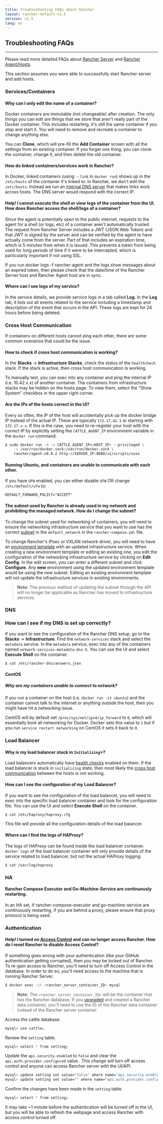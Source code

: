 ```yaml
---
title: Troubleshooting FAQs about Rancher
layout: rancher-default-v1.5
version: v1.5
lang: en
---
```


## Troubleshooting FAQs
---

Please read more detailed FAQs about [Rancher Server]({{site.baseurl}}/rancher/{{page.version}}/{{page.lang}}/faqs/server) and [Rancher Agent/Hosts]({{site.baseurl}}/rancher/{{page.version}}/{{page.lang}}/faqs/agents/).

This section assumes you were able to successfully start Rancher server and add hosts.

### Services/Containers

#### Why can I only edit the name of a container?

Docker containers are immutable (not changeable) after creation. The only things you can edit are things that we store that aren't really part of the Docker container. This includes restarting, it's still the same container if you stop and start it. You will need to remove and recreate a container to change anything else.

You can **Clone**, which will pre-fill the **Add Container** screen with all the settings from an existing container. If you forget one thing, you can clone the container, change it, and then delete the old container.

#### How do linked containers/services work in Rancher?

In Docker, linked containers (using `--link` in `docker run`) shows up in the `/etc/hosts` of the container it's linked to. In Rancher, we don't edit the `/etc/hosts`. Instead we run an [internal DNS server]({{site.baseurl}}/rancher/{{page.version}}/{{page.lang}}/cattle/internal-dns-service/) that makes links work across hosts. The DNS server would respond with the correct IP.

<a id="container-access"></a>

#### Help! I cannot execute the shell or view logs of the container from the UI. How does Rancher access the shell/logs of a container?

Since the agent is potentially open to the public internet, requests to the agent for a shell (or logs, etc) of a container aren't automatically trusted. The request from Rancher Server includes a JWT (JSON Web Token) and that JWT is signed by the server and can be verified by the agent to have actually come from the server. Part of that includes an expiration time, which is 5 minutes from when it is issued. This prevents a token from being used for long periods of time if it were to be intercepted, which is particularly important if not using SSL.

If you run docker logs -f rancher-agent and the logs show messages about an expired token, then please check that the date/time of the Rancher Server host and Rancher Agent host are in sync.

#### Where can I see logs of my service?

In the service details, we provide service logs in a tab called **Log**. In the **Log** tab, it lists out all events related to the service including a timestamp and description of the event that occurs in the API. These logs are kept for 24 hours before being deleted.

### Cross Host Communication

If containers on different hosts cannot ping each other, there are some common scenarios that could be the issue.

#### How to check if cross host communication is working?

In the **Stacks** -> **Infrastructure Stacks**, check the status of the `healthcheck` stack. If the stack is active, then cross host communication is working.

To manually test, you can exec into any container and ping the internal IP (i.e. 10.42.x.x) of another container. The containers from infrastructure stacks may be hidden on the hosts page. To view them, select the "Show System" checkbox in the upper right corner.

#### Are the IPs of the hosts correct in the UI?

Every so often, the IP of the host will accidentally pick up the docker bridge IP instead of the actual IP. These are typically `172.17.42.1` or starting with `172.17.x.x`. If this is the case, you need to re-register your host with the correct IP by explicitly setting the `CATTLE_AGENT_IP` environment variable in the `docker run` command.

```bash
$ sudo docker run -d -e CATTLE_AGENT_IP=<HOST_IP> --privileged \
    -v /var/run/docker.sock:/var/run/docker.sock \
    rancher/agent:v0.8.2 http://SERVER_IP:8080/v1/scripts/xxxx
```

#### Running Ubuntu, and containers are unable to communicate with each other.

If you have `UFW` enabled, you can either disable `UFW` OR change `/etc/default/ufw` to:

```
DEFAULT_FORWARD_POLICY="ACCEPT"
```

<a id="subnet"></a>

#### The subnet used by Rancher is already used in my network and prohibiting the managed network. How do I change the subnet?

To change the subnet used for networking of containers, you will need to ensure the networking infrastructure service that you want to use has the correct [subnet]({{site.baseurl}}/rancher/{{page.version}}/{{page.lang}}/rancher-services/networking/#subnets) in the `default_network` in the `rancher-compose.yml` file.

To change Rancher's IPsec or VXLAN network driver, you will need to have an [environment template]({{site.baseurl}}/rancher/{{page.version}}/{{page.lang}}/environments/#what-is-an-environment-template) with an updated infrastructure service. When creating a new environment template or editing an existing one, you edit the configuration of the networking infrastructure service by clicking on **Edit Config**. In the edit screen, you can enter a different subnet and click **Configure**. Any **new** environment using the updated environment template would be using the new subnet. Editing an existing environment template will not update the infrastructure services in existing environments.

> **Note:** The previous method of updating the subnet through the API will no longer be applicable as Rancher has moved to infrastructure services.

### DNS

<a id="dns-config"></a>

### How can I see if my DNS is set up correctly?

If you want to see the configuration of the Rancher DNS setup, go to the **Stacks** -> **Infrastructure**. Find the `network-services` stack and select the `metadata` service. In the `metadata` service, exec into any of the containers named `network-services-metadata-dns-X`. You can use the UI and select **Execute Shell** on the container.

```bash
$ cat /etc/rancher-dns/answers.json
```


#### CentOS

##### Why are my containers unable to connect to network?

If you run a container on the host (i.e. `docker run -it ubuntu`) and the container cannot talk to the internet or anything outside the host, then you might have hit a networking issue.

CentOS will by default set `/proc/sys/net/ipv4/ip_forward` to `0`, which will essentially bork all networking for Docker.  Docker sets this value to `1` but if you run `service restart networking` on CentOS it sets it back to `0`.

<a id="lb-config"></a>

### Load Balancer

#### Why is my load balancer stuck in `Initializing`>?

Load balancers automatically have [health checks]({{site.baseurl}}/rancher/{{page.version}}/{{page.lang}}/cattle/health-checks/) enabled on them. If the load balancer is stuck in `initializing` state, then most likely the [cross host communication](#cross-host-communication) between the hosts is not working.

#### How can I see the configuration of my Load Balancer?

If you want to see the configuration of the load balancer, you will need to exec into the specific load balancer container and look for the configuration file. You can use the UI and select **Execute Shell** on the container.

```bash
$ cat /etc/haproxy/haproxy.cfg
```

This file will provide all the configuration details of the load balancer.

#### Where can I find the logs of HAProxy?

The logs of HAProxy can be found inside the load balancer container. `docker logs` of the load balancer container will only provide details of the service related to load balancer, but not the actual HAProxy logging.

```
$ cat /var/log/haproxy
```

### HA

#### Rancher Compose Executor and Go-Machine-Service are continuously restarting.

In an HA set, if rancher-compose-executor and go-machine-service are continuously restarting, if you are behind a proxy, please ensure that proxy protocol is being used.

### Authentication

<a id="manually-turn-off-github"></a>

#### Help! I turned on [Access Control]({{site.baseurl}}/rancher/{{page.version}}/{{page.lang}}/configuration/access-control/) and can no longer access Rancher. How do I reset Rancher to disable Access Control?

If something goes wrong with your authentication (like your GitHub authentication getting corrupted), then you may be locked out of Rancher. To re-gain access to Rancher, you'll need to turn off Access Control in the database. In order to do so, you'll need access to the machine that is running Rancher Server.

```bash
$ docker exec -it <rancher_server_container_ID> mysql
```

> **Note:** The `<rancher_server_container_ID>` will be the container that has the Rancher database. If you [upgraded]({{site.baseurl}}/rancher/{{page.version}}/{{page.lang}}/upgrading/) and created a Rancher data container, you'll need to use the ID of the Rancher data container instead of the Rancher server container.

Access the cattle database.

```bash
mysql> use cattle;
```

Review the `setting` table.

```bash
mysql> select * from setting;  
```

Update the `api.security.enabled` to `false` and clear the `api.auth.provider.configured` value . This change will turn off access control and anyone can access Rancher server with the UI/API.

```bash
mysql> update setting set value="false" where name="api.security.enabled";
mysql> update setting set value="" where name="api.auth.provider.configured";
```

Confirm the changes have been made in the `setting` table.

```bash
mysql> select * from setting;  
```

It may take ~1 minute before the authentication will be turned off in the UI, but you will be able to refresh the webpage and access Rancher with access control turned off.
